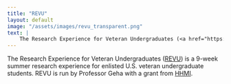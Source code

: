 ```yaml
---
title: "REVU"
layout: default
image: "/assets/images/revu_transparent.png"
text: |
    The Research Experience for Veteran Undergraduates (<a href="https://www.revuprogram.com" target="_blank">REVU</a>) is a 9-week summer research experience for enlisted U.S. veteran undergraduate students.   REVU is run by Professor Geha with a grant from <a href="https://news.yale.edu/2017/12/13/million-dollar-professor-build-community-warrior-scholar-scientists" target="_blank"> HHMI</a>. 
---
```


The Research Experience for Veteran Undergraduates (<a href="https://www.revuprogram.com" target="_blank">REVU</a>) is a 9-week summer research experience for enlisted U.S. veteran undergraduate students.   REVU is run by Professor Geha with a grant from <a href="https://www.hhmi.org/news/mission-keep-veterans-stem" target="_blank"> HHMI</a>.
